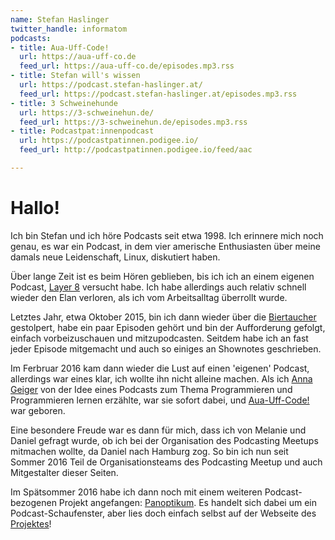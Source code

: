 ```yaml
---
name: Stefan Haslinger
twitter_handle: informatom
podcasts:
- title: Aua-Uff-Code!
  url: https://aua-uff-co.de
  feed_url: https://aua-uff-co.de/episodes.mp3.rss
- title: Stefan will's wissen
  url: https://podcast.stefan-haslinger.at/
  feed_url: https://podcast.stefan-haslinger.at/episodes.mp3.rss
- title: 3 Schweinehunde
  url: https://3-schweinehun.de/
  feed_url: https://3-schweinehun.de/episodes.mp3.rss
- title: Podcastpat:innenpodcast
  url: https://podcastpatinnen.podigee.io/
  feed_url: http://podcastpatinnen.podigee.io/feed/aac

---
```


# Hallo!

Ich bin Stefan und ich höre Podcasts seit etwa 1998. Ich erinnere mich noch
genau, es war ein Podcast, in dem vier amerische Enthusiasten über meine damals
neue Leidenschaft, Linux, diskutiert haben.

Über lange Zeit ist es beim Hören geblieben, bis ich ich an einem eigenen
Podcast, [Layer 8](https://layer8.informatom.com) versucht habe. Ich habe
allerdings auch relativ schnell wieder den Elan verloren, als ich vom
Arbeitsalltag überrollt wurde.

Letztes Jahr, etwa Oktober 2015, bin ich dann wieder über die
[Biertaucher](http://www.biertaucher.at) gestolpert, habe ein paar Episoden
 gehört und bin der Aufforderung gefolgt, einfach vorbeizuschauen und
 mitzupodcasten. Seitdem habe ich an fast jeder Episode mitgemacht und auch so
  einiges an Shownotes geschrieben.

Im Ferbruar 2016 kam dann wieder die Lust auf einen 'eigenen' Podcast,
allerdings war eines klar, ich wollte ihn nicht alleine machen.
Als ich [Anna Geiger](http://namenlos.media) von der Idee eines Podcasts zum
Thema Programmieren und Programmieren lernen erzählte, war sie sofort dabei,
und [Aua-Uff-Code!](https://aua-uff-co.de) war geboren.

Eine besondere Freude war es dann für mich, dass ich von Melanie und Daniel
gefragt wurde, ob ich bei der Organisation des Podcasting Meetups mitmachen
wollte, da Daniel nach Hamburg zog. So bin ich nun seit Sommer 2016 Teil de
Organisationsteams des Podcasting Meetup und auch Mitgestalter dieser Seiten.

Im Spätsommer 2016 habe ich dann noch mit einem weiteren Podcast-bezogenen
Projekt angefangen: [Panoptikum](https://www.panoptikum.io). Es handelt sich
dabei um ein Podcast-Schaufenster, aber lies doch einfach selbst auf der
Webseite des [Projektes](https://alpha.panoptikum.io)!

